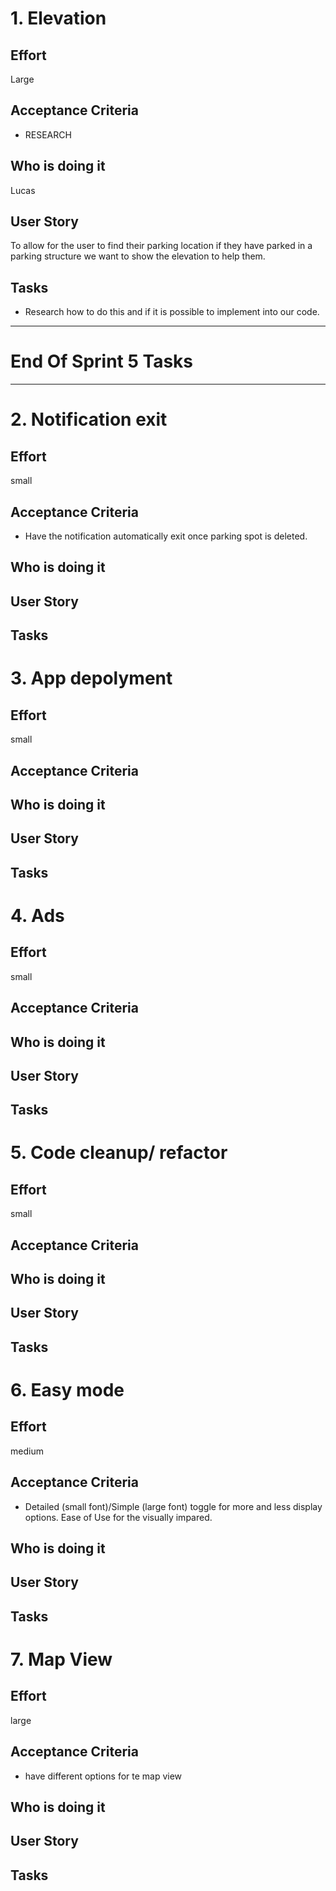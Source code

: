 # 1. Elevation
## Effort
Large
## Acceptance Criteria
* RESEARCH
## Who is doing it
Lucas
## User Story
To allow for the user to find their parking location if they have parked in a parking structure we want to show the elevation to help them.
## Tasks
* Research how to do this and if it is possible to implement into our code.

 _________
# End Of Sprint 5 Tasks
 _________
 
# 2. Notification exit
## Effort
small
## Acceptance Criteria
* Have the notification automatically exit once parking spot is deleted.
## Who is doing it
## User Story
## Tasks

# 3. App depolyment
## Effort
small
## Acceptance Criteria
## Who is doing it
## User Story
## Tasks

# 4. Ads
## Effort
small
## Acceptance Criteria
## Who is doing it
## User Story
## Tasks

# 5. Code cleanup/ refactor
## Effort
small
## Acceptance Criteria
## Who is doing it
## User Story
## Tasks

# 6. Easy mode
## Effort
medium
## Acceptance Criteria
* Detailed (small font)/Simple (large font) toggle for more and less display options. Ease of Use for the visually impared.
## Who is doing it
## User Story
## Tasks

# 7. Map View
## Effort
large
## Acceptance Criteria
* have different options for te map view
## Who is doing it
## User Story
## Tasks
